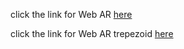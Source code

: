 click the link for Web AR [here](https://yogyach.github.io/webAR/threearmodel.html)

click the link for Web AR trepezoid [here](https://yogyach.github.io/webAR/varying-ar-cube.html)
